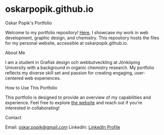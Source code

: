 # oskarpopik.github.io

Oskar Popik's Portfolio

Welcome to my portfolio repository! [Here](https://oskarpopik.github.io), I showcase my work in web development, graphic design, and chemistry. This repository hosts the files for my personal website, accessible at oskarpopik.github.io.

About Me

I am a student in Grafisk design och webbutveckling at Jönköping University with a background in organic chemistry research. My portfolio reflects my diverse skill set and passion for creating engaging, user-centered web experiences.

How to Use This Portfolio

This portfolio is designed to provide an overview of my capabilities and experience. Feel free to explore [the website](https://oskarpopik.github.io) and reach out if you’re interested in collaborating!

Contact

Email: oskar.popik@gmail.com
LinkedIn: [LinkedIn Profile](https://www.linkedin.com/in/oskar-popik-92b50324a/)
